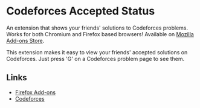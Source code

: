 # Codeforces Accepted Status

An extension that shows your friends' solutions to Codeforces problems.
Works for both Chromium and Firefox based browsers!
Available on [Mozilla Add-ons Store](https://addons.mozilla.org/en-US/firefox/addon/codeforces-friendsaccepted/).

This extension makes it easy to view your friends' accepted solutions on Codeforces. Just press 'G' on a Codeforces problem page to see them.

## Links

- [Firefox Add-ons](https://addons.mozilla.org/en-US/firefox/addon/codeforces-friendsaccepted/)
- [Codeforces](https://codeforces.com/)
